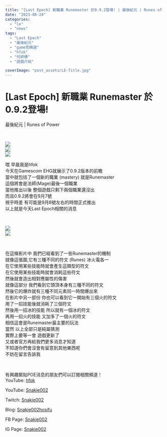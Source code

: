 ```yaml
---
title: "[Last Epoch] 新職業 Runemaster 於0.9.2登場! | 最後紀元 | Runes of Power"
date: "2023-08-24"
categories: 
  - "le"
  - "news"
tags: 
  - "Last Epoch"
  - "最後紀元"
  - "game荒精選"
  - "hfok"
  - "何師傅"
  - "遊戲介紹"

coverImage: "post_assets/LE-Title.jpg"
---
```


# \[Last Epoch\] 新職業 Runemaster 於0.9.2登場!  
最後紀元 | Runes of Power

  
   

  
![](post_assets/LE-Title-1024x576.jpg)  
![](post_assets/1-1-0.9.2-1024x576.jpg)  
![](post_assets/1-2-0.9.2-1024x576.jpg)  

  
喂 早晨我是hfok  
今天在Gamescom EHG就展示了0.9.2版本的前瞻  
當中就包括了一個新的職業 (mastery) 就是Runemaster  
這個將會是法師(Mage)最後一個職業  
當他推出以後 整個遊戲只剩下兩個職業還沒出  
而且0.9.2將會在9月7號  
視乎時差 有可能是9月8號左右的時間正式推出  
以上就是今天Last Epoch相關的消息  

  
   

  
![](post_assets/2-1-Runes-1024x576.jpg)  
![](post_assets/2-2-Runes-1024x576.jpg)  

  
   

  
在這條影片中 我們已經看到了一些Runemaster的機制  
就像這張圖,它有三種不同的符文 (Runes) 冰火電各一  
在它使用某些技能時就會產生這類型的符文  
在它使用某些技能時就會消耗這些符文  
然後就會造出相對應屬性的傷害  
就像這部分 我們看到它頭頂本身有三種不同的符文  
然後它的爆炸就有三種不同元素同一時間爆出來  
在影片中另一部份 你也可以看到它一開始有三個火的符文  
用了一招技能後就消耗了三個符文  
然後用一招冰的技能 所以就有一個冰的符文  
再用一招火的技能 又加多了一個火的符文  
相信這會是Runemaster最主要的玩法  
當然 以上全部只是純屬猜測  
實際上要等一會 遊戲更新了  
又或者官方再給我們更多消息才知道  
不知道你們會沒會有留意到其他東西呢  
不妨在留言告訴我  

  
   

  
有興趣緊貼POE消息的朋友們可以訂閱相關頻道！  
YouTube: [hfok](https://www.youtube.com/channel/UC2m4uqcEr8pIxkO6odaDHjw/)  

  
  

  
  
YouTube: [Snakie002](https://www.youtube.com/c/Snakie002/)  

  
Twitch: [Snakie002](https://www.twitch.tv/snakie002/)  

  
Blog: [Snakie002hosifu](https://snakie002hosifu.blog/)  

  
FB Page: [Snakie002](https://www.facebook.com/Snakie002/)  

  
IG Page: [Snakie002](https://www.instagram.com/snakie002/)
